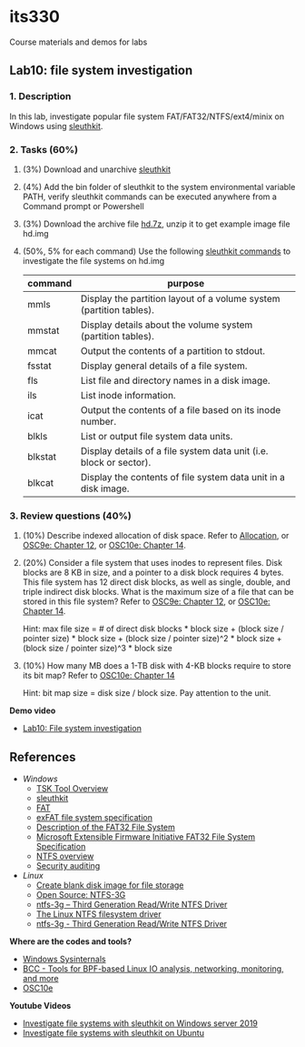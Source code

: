 # its330
Course materials and demos for labs

## Lab10: file system investigation

### 1. Description

In this lab,  investigate popular file system FAT/FAT32/NTFS/ext4/minix on Windows using [sleuthkit](https://www.sleuthkit.org/sleuthkit/).

### 2. Tasks (60%)

1. (3%) Download and unarchive [sleuthkit](https://www.sleuthkit.org/sleuthkit/)
2. (4%) Add the bin folder of sleuthkit to the system environmental variable PATH, verify sleuthkit commands can be executed anywhere from a Command prompt or Powershell
3. (3%) Download the archive file [hd.7z](./code/hd.7z), unzip it to get example image file hd.img
4. (50%, 5% for each command) Use the following [sleuthkit commands](http://wiki.sleuthkit.org/index.php?title=TSK_Tool_Overview) to investigate the file systems on hd.img
   
   | command | purpose |
   | ------- | ------- |
   | mmls | Display the partition layout of a volume system (partition tables). |
   | mmstat | Display details about the volume system (partition tables). |
   | mmcat | Output the contents of a partition to stdout. |
   | fsstat | Display general details of a file system. |
   | fls | List file and directory names in a disk image. |
   | ils | List inode information. |
   | icat | Output the contents of a file based on its inode number. |
   | blkls | List or output file system data units. |
   | blkstat | Display details of a file system data unit (i.e. block or sector). |
   | blkcat | Display the contents of file system data unit in a disk image. |


### 3. Review questions (40%)
1. (10%) Describe indexed allocation of disk space. Refer to [Allocation](https://en.wikibooks.org/wiki/Operating_System_Design/File_Systems/Allocation), or [OSC9e: Chapter 12](https://www.os-book.com/OS9/slide-dir/index.html), or [OSC10e: Chapter 14](https://www.os-book.com/OS10/slide-dir/index.html).
2. (20%) Consider a file system that uses inodes to represent files. Disk blocks are 8 KB in size, and a pointer to a disk block requires 4 bytes.  This file system has 12 direct disk blocks, as well as single, double, and triple indirect disk blocks. What is the maximum size of a file that can be stored in this file system? Refer to [OSC9e: Chapter 12](https://www.os-book.com/OS9/slide-dir/index.html), or [OSC10e: Chapter 14](https://www.os-book.com/OS10/slide-dir/index.html). 

    Hint: max file size = # of direct disk blocks * block size + 
                          (block size / pointer size) * block size + 
                          (block size / pointer size)^2 * block size + 
                          (block size / pointer size)^3 * block size


3. (10%) How many MB does a 1-TB disk with 4-KB blocks require to store its bit map? Refer to [OSC10e: Chapter 14](https://www.os-book.com/OS10/slide-dir/index.html)

   Hint: bit map size = disk size / block size.  Pay attention to the unit.


**Demo video**

* [Lab10: File system investigation](https://youtu.be/_ePWoFQU83k)

## References
* _Windows_
	* [TSK Tool Overview](https://wiki.sleuthkit.org/index.php?title=TSK\_Tool\_Overview)
  	* [sleuthkit](https://www.sleuthkit.org/sleuthkit/)
	* [FAT](https://wiki.osdev.org/FAT)
	* [exFAT file system specification](https://docs.microsoft.com/en-us/windows/win32/fileio/exfat-specification)
	* [Description of the FAT32 File System](https://support.microsoft.com/en-us/help/154997/description-of-the-fat32-file-system)
	* [Microsoft Extensible Firmware Initiative FAT32 File System Specification](http://www.cs.fsu.edu/~cop4610t/assignments/project3/spec/fatspec.pdf)
	* [NTFS overview](https://docs.microsoft.com/en-us/windows-server/storage/file-server/ntfs-overview)
	* [Security auditing](https://docs.microsoft.com/en-us/windows/security/threat-protection/auditing/security-auditing-overview)
* _Linux_
  * [Create blank disk image for file storage](https://askubuntu.com/questions/667291/create-blank-disk-image-for-file-storage)
  * [Open Source: NTFS-3G](https://www.tuxera.com/community/open-source-ntfs-3g/)
  * [ntfs-3g – Third Generation Read/Write NTFS Driver](https://www.tuxera.com/community/ntfs-3g-manual/)
  * [The Linux NTFS filesystem driver](https://www.kernel.org/doc/Documentation/filesystems/ntfs.txt)
  * [ntfs-3g - Third Generation Read/Write NTFS Driver](http://manpages.ubuntu.com/manpages/trusty/man8/ntfs-3g\.8\.html)





**Where are the codes and tools?**
* [Windows Sysinternals](https://docs.microsoft.com/en-us/sysinternals/)
* [BCC - Tools for BPF-based Linux IO analysis, networking, monitoring, and more](https://github.com/iovisor/bcc)
* [OSC10e](https://github.com/greggagne/osc10e)


**Youtube Videos**
* [Investigate file systems with sleuthkit on Windows server 2019](https://youtu.be/UkKIbABIeys)
* [Investigate file systems with sleuthkit on Ubuntu](https://youtu.be/wfxPla41WMw)




